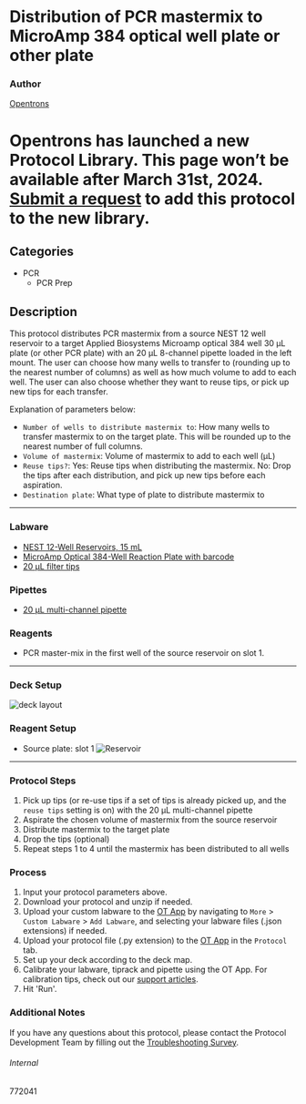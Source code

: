 # Distribution of PCR mastermix to MicroAmp 384 optical well plate or other plate

### Author
[Opentrons](https://opentrons.com/)


# Opentrons has launched a new Protocol Library. This page won’t be available after March 31st, 2024. [Submit a request](https://docs.google.com/forms/d/e/1FAIpQLSdYYp9QCKow4nn0KlCVsMS3HX0eJ0N9O7-erajKvcpT0lWbSg/viewform) to add this protocol to the new library.

## Categories
* PCR
	* PCR Prep

## Description
This protocol distributes PCR mastermix from a source NEST 12 well reservoir to a target Applied Biosystems Microamp optical 384 well 30 µL plate (or other PCR plate) with an 20 µL 8-channel pipette loaded in the left mount. The user can choose how many wells to transfer to (rounding up to the nearest number of columns) as well as how much volume to add to each well. The user can also choose whether they want to reuse tips, or pick up new tips for each transfer.

Explanation of parameters below:
* `Number of wells to distribute mastermix to`: How many wells to transfer mastermix to on the target plate. This will be rounded up to the nearest number of full columns.
* `Volume of mastermix`: Volume of mastermix to add to each well (µL)
* `Reuse tips?`: Yes: Reuse tips when distributing the mastermix. No: Drop the tips after each distribution, and pick up new tips before each aspiration.
* `Destination plate`: What type of plate to distribute mastermix to

---

### Labware
* [NEST 12-Well Reservoirs, 15 mL](https://shop.opentrons.com/nest-12-well-reservoirs-15-ml/)
* [MicroAmp Optical 384-Well Reaction Plate with barcode](https://www.thermofisher.com/order/catalog/product/4309849)
* [20 µL filter tips](https://shop.opentrons.com/opentrons-20ul-filter-tips/)

### Pipettes
* [20 µL multi-channel pipette](https://shop.opentrons.com/8-channel-electronic-pipette/)

### Reagents
* PCR master-mix in the first well of the source reservoir on slot 1.

---

### Deck Setup
![deck layout](https://opentrons-protocol-library-website.s3.amazonaws.com/custom-README-images/772041/deck2.jpg)

### Reagent Setup
* Source plate: slot 1
![Reservoir](https://opentrons-protocol-library-website.s3.amazonaws.com/custom-README-images/772041/resv.jpg)

---

### Protocol Steps
1. Pick up tips (or re-use tips if a set of tips is already picked up, and the `reuse tips` setting is on) with the 20 µL multi-channel pipette
2. Aspirate the chosen volume of mastermix from the source reservoir
3. Distribute mastermix to the target plate
4. Drop the tips (optional)
4. Repeat steps 1 to 4 until the mastermix has been distributed to all wells  

### Process
1. Input your protocol parameters above.
2. Download your protocol and unzip if needed.
3. Upload your custom labware to the [OT App](https://opentrons.com/ot-app) by navigating to `More` > `Custom Labware` > `Add Labware`, and selecting your labware files (.json extensions) if needed.
4. Upload your protocol file (.py extension) to the [OT App](https://opentrons.com/ot-app) in the `Protocol` tab.
5. Set up your deck according to the deck map.
6. Calibrate your labware, tiprack and pipette using the OT App. For calibration tips, check out our [support articles](https://support.opentrons.com/en/collections/1559720-guide-for-getting-started-with-the-ot-2).
7. Hit 'Run'.

### Additional Notes
If you have any questions about this protocol, please contact the Protocol Development Team by filling out the [Troubleshooting Survey](https://protocol-troubleshooting.paperform.co/).

###### Internal
772041
